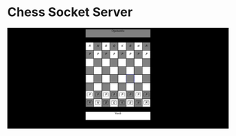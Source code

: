# Chess Socket Server

![alt text](https://github.com/kevin3033/chess_server/blob/main/printchess.png)
